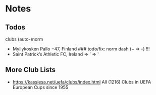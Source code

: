 # Notes

## Todos

clubs (auto-)norm

-   Myllykosken Pallo −47, Finland  ### todo/fix: norm dash (− => -) !!!
-   Saint Patrick’s Athletic FC, Ireland =>  ’ => '



## More Club Lists


- <https://kassiesa.net/uefa/clubs/index.html> All (1216) Clubs in UEFA European Cups since 1955

